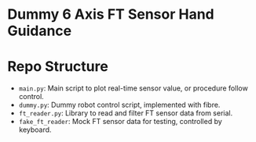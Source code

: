 # Dummy 6 Axis FT Sensor Hand Guidance

# Repo Structure

- `main.py`: Main script to plot real-time sensor value, or procedure follow control.
- `dummy.py`: Dummy robot control script, implemented with fibre.
- `ft_reader.py`: Library to read and filter FT sensor data from serial. 
- `fake_ft_reader`: Mock FT sensor data for testing, controlled by keyboard.